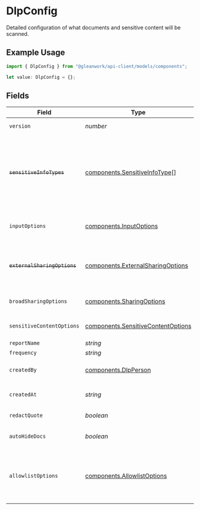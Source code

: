 # DlpConfig

Detailed configuration of what documents and sensitive content will be scanned.

## Example Usage

```typescript
import { DlpConfig } from "@gleanwork/api-client/models/components";

let value: DlpConfig = {};
```

## Fields

| Field                                                                                                                                                                        | Type                                                                                                                                                                         | Required                                                                                                                                                                     | Description                                                                                                                                                                  |
| ---------------------------------------------------------------------------------------------------------------------------------------------------------------------------- | ---------------------------------------------------------------------------------------------------------------------------------------------------------------------------- | ---------------------------------------------------------------------------------------------------------------------------------------------------------------------------- | ---------------------------------------------------------------------------------------------------------------------------------------------------------------------------- |
| `version`                                                                                                                                                                    | *number*                                                                                                                                                                     | :heavy_minus_sign:                                                                                                                                                           | Synonymous with report/policy id.                                                                                                                                            |
| ~~`sensitiveInfoTypes`~~                                                                                                                                                     | [components.SensitiveInfoType](../../models/components/sensitiveinfotype.md)[]                                                                                               | :heavy_minus_sign:                                                                                                                                                           | : warning: ** DEPRECATED **: This will be removed in a future release, please migrate away from it as soon as possible.<br/><br/>DEPRECATED - use `sensitiveContentOptions` instead. |
| `inputOptions`                                                                                                                                                               | [components.InputOptions](../../models/components/inputoptions.md)                                                                                                           | :heavy_minus_sign:                                                                                                                                                           | Controls which data-sources and what time-range to include in scans.                                                                                                         |
| ~~`externalSharingOptions`~~                                                                                                                                                 | [components.ExternalSharingOptions](../../models/components/externalsharingoptions.md)                                                                                       | :heavy_minus_sign:                                                                                                                                                           | : warning: ** DEPRECATED **: This will be removed in a future release, please migrate away from it as soon as possible.                                                      |
| `broadSharingOptions`                                                                                                                                                        | [components.SharingOptions](../../models/components/sharingoptions.md)                                                                                                       | :heavy_minus_sign:                                                                                                                                                           | Controls how "shared" a document must be to get picked for scans.                                                                                                            |
| `sensitiveContentOptions`                                                                                                                                                    | [components.SensitiveContentOptions](../../models/components/sensitivecontentoptions.md)                                                                                     | :heavy_minus_sign:                                                                                                                                                           | Options for defining sensitive content within scanned documents.                                                                                                             |
| `reportName`                                                                                                                                                                 | *string*                                                                                                                                                                     | :heavy_minus_sign:                                                                                                                                                           | N/A                                                                                                                                                                          |
| `frequency`                                                                                                                                                                  | *string*                                                                                                                                                                     | :heavy_minus_sign:                                                                                                                                                           | Interval between scans.                                                                                                                                                      |
| `createdBy`                                                                                                                                                                  | [components.DlpPerson](../../models/components/dlpperson.md)                                                                                                                 | :heavy_minus_sign:                                                                                                                                                           | Details about the person who created this report/policy.                                                                                                                     |
| `createdAt`                                                                                                                                                                  | *string*                                                                                                                                                                     | :heavy_minus_sign:                                                                                                                                                           | Timestamp at which this configuration was created.                                                                                                                           |
| `redactQuote`                                                                                                                                                                | *boolean*                                                                                                                                                                    | :heavy_minus_sign:                                                                                                                                                           | redact quote in findings of the report                                                                                                                                       |
| `autoHideDocs`                                                                                                                                                               | *boolean*                                                                                                                                                                    | :heavy_minus_sign:                                                                                                                                                           | auto hide documents with findings in the report                                                                                                                              |
| `allowlistOptions`                                                                                                                                                           | [components.AllowlistOptions](../../models/components/allowlistoptions.md)                                                                                                   | :heavy_minus_sign:                                                                                                                                                           | Terms that are allow-listed during the scans. If any finding picked up by a rule exactly matches a term in the allow-list, it will not be counted as a violation.            |